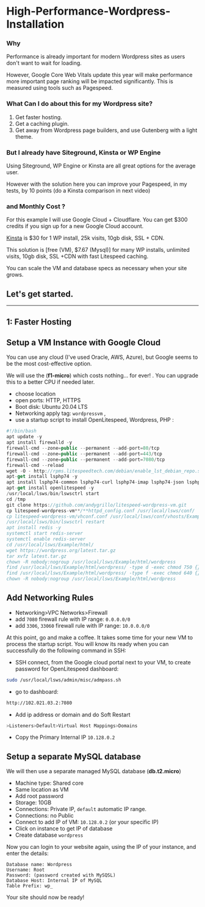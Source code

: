 # High-Performance-Wordpress-Installation

### Why

Performance is already important for modern Wordpress sites as users don't want to wait for loading. 

However, Google Core Web Vitals update this year will make performance more important page ranking will be impacted significantly. This is measured using tools such as Pagespeed.

### What Can I do about this for my Wordpress site?


1. Get faster hosting.
2. Get a caching plugin.
3. Get away from Wordpress page builders, and use Gutenberg with a light theme.


### But I already have Siteground, Kinsta or WP Engine

Using Siteground, WP Engine or Kinsta are all great options for the average user.

However with the solution here you can improve your Pagespeed, in my tests, by 10 points (do a Kinsta comparison in next video)

### and Monthly Cost ?

For this example I will use Google Cloud + Cloudflare. You can get $300 credits if you sign up for a new Google Cloud account.

[Kinsta](https://kinsta.com/plans/?plan=visits-pro&interval=month) is $30 for 1 WP install, 25k visits, 10gb disk, SSL + CDN.

This solution is [free (VM), $7.67 (Mysql)] for many WP installs, unlimited visits, 10gb disk, SSL +CDN  with fast Litespeed caching.

You can scale the VM and database specs as necessary when your site grows.

## Let's get started.


---

## 1: Faster Hosting

## Setup a VM Instance with Google Cloud

You can use any cloud (I've used Oracle, AWS, Azure), but Google seems to be the most cost-effective option.

We will use the (**f1-micro**) which costs nothing... for ever! . You can upgrade this to a better CPU if needed later.

- choose location
- open ports: HTTP, HTTPS
- Boot disk: Ubuntu 20.04 LTS
- Networking apply tag: `wordpressvm` ,
- use a startup script to install OpenLitespeed, Wordpress, PHP :

```jsx
#!/bin/bash
apt update -y
apt install firewalld -y
firewall-cmd --zone=public --permanent --add-port=80/tcp
firewall-cmd --zone=public --permanent --add-port=443/tcp
firewall-cmd --zone=public --permanent --add-port=7080/tcp
firewall-cmd --reload
wget -O - http://rpms.litespeedtech.com/debian/enable_lst_debian_repo.sh | sudo bash
apt-get install lsphp74 -y
apt install lsphp74-common lsphp74-curl lsphp74-imap lsphp74-json lsphp74-mysql lsphp74-opcache lsphp74-imagick lsphp74-memcached lsphp74-redis -y
apt-get install openlitespeed -y
/usr/local/lsws/bin/lswsctrl start
cd /tmp
git clone https://github.com/andygrillo/litespeed-wordpress-vm.git
cp litespeed-wordpress-vm**/**httpd_config.conf /usr/local/lsws/conf/
cp litespeed-wordpress-vm/vhconf.conf /usr/local/lsws/conf/vhosts/Example/
/usr/local/lsws/bin/lswsctrl restart
apt install redis -y
systemctl start redis-server
systemctl enable redis-server
cd /usr/local/lsws/Example/html/
wget https://wordpress.org/latest.tar.gz
tar xvfz latest.tar.gz
chown -R nobody:nogroup /usr/local/lsws/Example/html/wordpress
find /usr/local/lsws/Example/html/wordpress/ -type d -exec chmod 750 {} \;
find /usr/local/lsws/Example/html/wordpress/ -type f -exec chmod 640 {} \;
chown -R nobody:nogroup /usr/local/lsws/Example/html/wordpress
```

## Add Networking Rules
- Networking>VPC Networks>Firewall
- add `7080` firewall rule with IP range: `0.0.0.0/0`
- add `3306`, `33060` firewall rule with IP range: `10.0.0.0/0`

At this point, go and make a coffee. It takes some time for your new VM to process the startup script. You will know its ready when you can successfully do the following command in SSH:

- SSH connect, from the Google cloud portal next to your VM, to create password for OpenLitespeed dashboard:

```bash
sudo /usr/local/lsws/admin/misc/admpass.sh
```

- go to dashboard:

```bash
http://102.021.03.2:7080
```

- Add ip address or domain and do Soft Restart

```jsx
>Listeners>Default>Virtual Host Mappings>Domains
```

- Copy the Primary Internal IP `10.128.0.2`

## Setup a separate MySQL database

We will then use a separate managed MySQL database (**db.t2.micro**)

- Machine type: Shared core
- Same location as VM
- Add root password
- Storage: 10GB
- Connections: Private IP, `default` automatic IP range.
- Connections: no Public
- Connect to add IP of VM: `10.128.0.2` (or your specific IP)
- Click on instance to get IP of database
- Create database `wordpress`

Now you can login to your website again, using the IP of your instance, and enter the details:
```
Database name: Wordpress
Username: Root
Password: (password created with MySQSL)
Database Host: Internal IP of MySQL
Table Prefix: wp_
```
Your site should now be ready!


